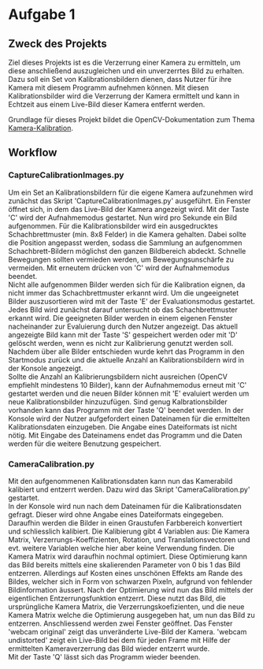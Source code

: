 # Aufgabe 1
## Zweck des Projekts
Ziel dieses Projekts ist es die Verzerrung einer Kamera zu ermitteln, um diese anschließend auszugleichen und ein unverzerrtes Bild zu erhalten.  
Dazu soll ein Set von Kalibrationsbildern dienen, dass Nutzer für ihre Kamera mit diesem Programm aufnehmen können. Mit diesen Kalibrationsbilder wird die Verzerrung der Kamera ermittelt und kann in Echtzeit aus einem Live-Bild dieser Kamera entfernt werden.  

Grundlage für dieses Projekt bildet die OpenCV-Dokumentation zum Thema [Kamera-Kalibration](https://docs.opencv.org/4.5.5/dc/dbb/tutorial_py_calibration.html). 

## Workflow
### CaptureCalibrationImages.py
Um ein Set an Kalibrationsbildern für die eigene Kamera aufzunehmen wird zunächst das Skript 'CaptureCalibrationImages.py' ausgeführt. Ein Fenster öffnet sich, in dem das Live-Bild der Kamera angezeigt wird. 
Mit der Taste 'C' wird der Aufnahmemodus gestartet. Nun wird pro Sekunde ein Bild aufgenommen. Für die Kalibrationsbilder wird ein ausgedrucktes Schachbrettmuster (min. 8x8 Felder) in die Kamera gehalten. Dabei sollte die Position angepasst werden, sodass die Sammlung an aufgenommen Schachbrett-Bildern möglichst den ganzen Bildbereich abdeckt. Schnelle Bewegungen sollten vermieden werden, um Bewegungsunschärfe zu vermeiden. Mit erneutem drücken von 'C' wird der Aufnahmemodus beendet.  
Nicht alle aufgenommen Bilder werden sich für die Kalibration eignen, da nicht immer das Schachbrettmuster erkannt wird. Um die ungeeignetet Bilder auszusortieren wird mit der Taste 'E' der Evaluationsmodus gestartet. Jedes Bild wird zunächst darauf untersucht ob das Schachbrettmuster erkannt wird. Die geeigneten Bilder werden in einem eigenen Fenster nacheinander zur Evaluierung durch den Nutzer angezeigt. Das aktuell angezeigte Bild kann mit der Taste 'S' gespeichert werden oder mit 'D' gelöscht werden, wenn es nicht zur Kalibrierung genutzt werden soll. Nachdem über alle Bilder entschieden wurde kehrt das Programm in den Startmodus zurück und die aktuelle Anzahl an Kalibrationsbildern wird in der Konsole angezeigt.  
Sollte die Anzahl an Kalibrierungsbildern nicht ausreichen (OpenCV empfiehlt mindestens 10 Bilder), kann der Aufnahmemodus erneut mit 'C' gestartet werden und die neuen Bilder können mit 'E' evaluiert werden um neue Kalibrationsbilder hinzuzufügen. 
Sind genug Kalbrationsbilder vorhanden kann das Programm mit der Taste 'Q' beendet werden. In der Konsole wird der Nutzer aufgefordert einen Dateinamen für die ermittelten Kalibrationsdaten einzugeben. Die Angabe eines Dateiformats ist nicht nötig. Mit Eingabe des Dateinamens endet das Programm und die Daten werden für die weitere Benutzung gespeichert.

### CameraCalibration.py
Mit den aufgenommenen Kalibrationsdaten kann nun das Kamerabild kalibiert und entzerrt werden. Dazu wird das Skript 'CameraCalibration.py' gestartet.  
In der Konsole wird nun nach dem Dateinamen für die Kalibrationsdaten gefragt. Dieser wird ohne Angabe eines Dateiformats eingegeben. Daraufhin werden die Bilder in einen Graustufen Farbbereich konvertiert und schliesslich kalibiert. Die Kalibierung gibt 4 Variablen aus: Die Kamera Matrix, Verzerrungs-Koeffizienten, Rotation, und Translationsvectoren und evt. weitere Variablen welche hier aber keine Verwendung finden. Die Kamera Matrix wird daraufhin nochmal optimiert. Diese Optimierung kann das Bild bereits mittels eine skalierenden Parameter von 0 bis 1 das Bild entzerren. Allerdings auf Kosten eines unschönen Effekts am Rande des Bildes, welcher sich in Form von schwarzen Pixeln, aufgrund von fehlender Bildinformation äussert. Nach der Optimierung wird nun das Bild mittels der eigentlichen Entzerrungsfunktion entzerrt. Diese nutzt das Bild, die ursprüngliche Kamera Matrix, die Verzerrungskoefizienten, und die neue Kamera Matrix welche die Optimierung ausgegeben hat, um nun das Bild zu entzerren. Anschliessend werden zwei Fenster geöffnet. Das Fenster 'webcam original' zeigt das unveränderte Live-Bild der Kamera. 'webcam undistorted' zeigt ein Live-Bild bei dem für jeden Frame mit Hilfe der ermittelten Kameraverzerrung das Bild wieder entzerrt wurde.  
Mit der Taste 'Q' lässt sich das Programm wieder beenden.   
